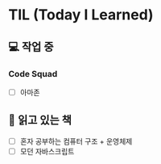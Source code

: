 # TIL (Today I Learned)

## 💻 작업 중

### Code Squad

- [ ] 아마존

## 📖 읽고 있는 책

- [ ] 혼자 공부하는 컴퓨터 구조 + 운영체제
- [ ] 모던 자바스크립트
